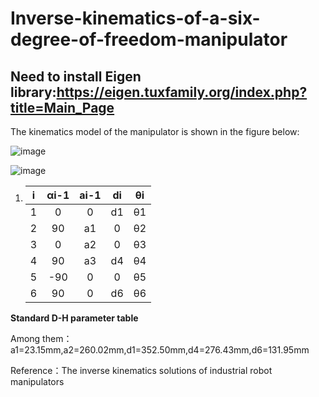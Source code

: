 # Inverse-kinematics-of-a-six-degree-of-freedom-manipulator

## Need to install Eigen library:https://eigen.tuxfamily.org/index.php?title=Main_Page

The kinematics model of the manipulator is shown in the figure below:

![image](https://user-images.githubusercontent.com/32250874/124765721-d2bb1180-df68-11eb-92df-15f904f463d9.png)

![image](https://img-blog.csdnimg.cn/20210714202856222.png#pic_center)

1. |  i   | αi-1 | ai-1 |  di  |  θi  |
   | :--: | :--: | :--: | :--: | :--: |
   |  1   |  0   |  0   |  d1  |  θ1  |
   |  2   |  90  |  a1  |  0   |  θ2  |
   |  3   |  0   |  a2  |  0   |  θ3  |
   |  4   |  90  |  a3  |  d4  |  θ4  |
   |  5   | -90  |  0   |  0   |  θ5  |
   |  6   |  90  |  0   |  d6  |  θ6  |

**Standard D-H parameter table**

Among them：a1=23.15mm,a2=260.02mm,d1=352.50mm,d4=276.43mm,d6=131.95mm


Reference：The inverse kinematics solutions of industrial robot manipulators



 
 
  
  
  
  
  
  
  
  
  
  
  
  
 
 
 

 

 
 
  
  
  
  
  
  
  
  
  
  
  
  
 
 
 

 

